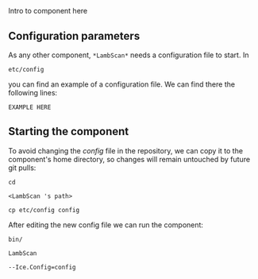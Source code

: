 ```
```
#
``` LambScan
```
Intro to component here


## Configuration parameters
As any other component,
``` *LambScan* ```
needs a configuration file to start. In

    etc/config

you can find an example of a configuration file. We can find there the following lines:

    EXAMPLE HERE

    
## Starting the component
To avoid changing the *config* file in the repository, we can copy it to the component's home directory, so changes will remain untouched by future git pulls:

    cd

``` <LambScan 's path> ```

    cp etc/config config
    
After editing the new config file we can run the component:

    bin/

```LambScan ```

    --Ice.Config=config
